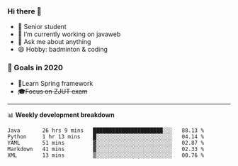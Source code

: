 

### Hi there 🐏

- 🌱 Senior student
- 🔭 I’m currently working on javaweb
- 💬 Ask me about anything
- 😄 Hobby: badminton & coding

### 🚀 Goals in 2020
+ 🍃Learn Spring framework
+ ~~🎓Focus on ZJUT exam~~
-------

📊 **Weekly development breakdown**
<!--START_SECTION:waka-->
```text
Java       26 hrs 9 mins   ██████████████████████░░░   88.13 % 
Python     1 hr 13 mins    █░░░░░░░░░░░░░░░░░░░░░░░░   04.14 % 
YAML       51 mins         ▓░░░░░░░░░░░░░░░░░░░░░░░░   02.87 % 
Markdown   41 mins         ▓░░░░░░░░░░░░░░░░░░░░░░░░   02.33 % 
XML        13 mins         ▒░░░░░░░░░░░░░░░░░░░░░░░░   00.76 % 
```
<!--END_SECTION:waka-->

